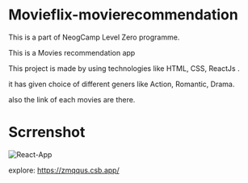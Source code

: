 # Movieflix-movierecommendation

This is a part of NeogCamp Level Zero programme.  

This is a Movies recommendation app

This project is made by using technologies like HTML, CSS, ReactJs . 

it has given choice of different geners like Action, Romantic, Drama.

also the link of each movies are there.

# Scrrenshot
![React-App](https://user-images.githubusercontent.com/91987369/205277728-19dd49b6-8b02-462f-b0f3-b4ab5389a6de.png)

explore:
https://zmqqus.csb.app/
